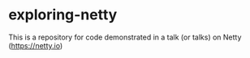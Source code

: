 # exploring-netty
This is a repository for code demonstrated in a talk (or talks) on Netty (https://netty.io)
